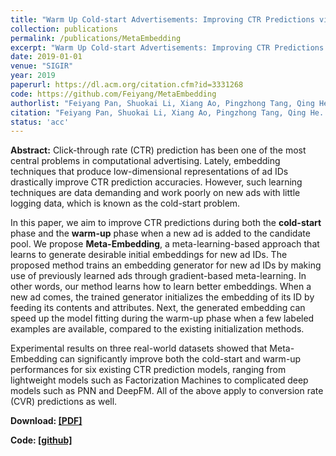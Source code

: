 ```yaml
---
title: "Warm Up Cold-start Advertisements: Improving CTR Predictions via Learning to Learn ID Embeddings"
collection: publications
permalink: /publications/MetaEmbedding
excerpt: "Warm Up Cold-start Advertisements: Improving CTR Predictions via Learning to Learn ID Embeddings"
date: 2019-01-01
venue: "SIGIR"
year: 2019
paperurl: https://dl.acm.org/citation.cfm?id=3331268
code: https://github.com/Feiyang/MetaEmbedding
authorlist: "Feiyang Pan, Shuokai Li, Xiang Ao, Pingzhong Tang, Qing He"
citation: "Feiyang Pan, Shuokai Li, Xiang Ao, Pingzhong Tang, Qing He. Warm Up Cold-start Advertisements: Improving CTR Predictions via Learning to Learn ID Embeddings. In SIGIR 2019."
status: 'acc'
---
```

**Abstract:**
Click-through rate (CTR) prediction has been one of the most central problems in computational advertising. Lately, embedding techniques that produce low-dimensional representations of ad IDs drastically improve CTR prediction accuracies. However, such learning techniques are data demanding and work poorly on new ads with little logging data, which is known as the cold-start problem.

In this paper, we aim to improve CTR predictions during both the **cold-start** phase and the **warm-up** phase when a new ad is added to the candidate pool. We propose **Meta-Embedding**, a meta-learning-based approach that learns to generate desirable initial embeddings for new ad IDs. The proposed method trains an embedding generator for new ad IDs by making use of previously learned ads through gradient-based meta-learning. In other words, our method learns how to learn better embeddings. When a new ad comes, the trained generator initializes the embedding of its ID by feeding its contents and attributes. Next, the generated embedding can speed up the model fitting during the warm-up phase when a few labeled examples are available, compared to the existing initialization methods.

Experimental results on three real-world datasets showed that Meta-Embedding can significantly improve both the cold-start and warm-up performances for six existing CTR prediction models, ranging from lightweight models such as Factorization Machines to complicated deep models such as PNN and DeepFM. All of the above apply to conversion rate (CVR) predictions as well.

**Download: [[PDF]](https://arxiv.org/abs/1904.11547)**

**Code: [[github]](https://github.com/Feiyang/MetaEmbedding)**
